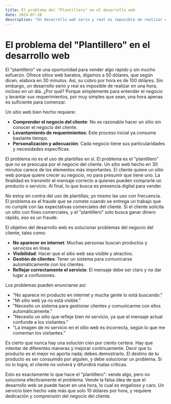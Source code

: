 ```yaml
---
title: El problema del "Plantillero" en el desarrollo web
date: 2024-07-20
description: "Un desarrollo web serio y real es imposible de realizar en una hora, incluso en un día. ¿Por qué? Porque simplemente para entender el negocio y levantar sus requerimientos, por muy simples que sean, una hora apenas es suficiente para comenzar."
---
```

# El problema del "Plantillero" en el desarrollo web

El "plantillero" ve una oportunidad para vender algo rápido y sin mucho esfuerzo. Ofrece sitios web baratos, digamos a 50 dólares, que según dicen, elabora en 30 minutos. Así, su cobro por hora es de 100 dólares. Sin embargo, un desarrollo serio y real es imposible de realizar en una hora, incluso en un día. ¿Por qué? Porque simplemente para entender el negocio y levantar sus requerimientos, por muy simples que sean, una hora apenas es suficiente para comenzar.

Un sitio web bien hecho requiere:

- **Comprender el negocio del cliente**: No es razonable hacer un sitio sin conocer el negocio del cliente.
- **Levantamiento de requerimientos**: Este proceso inicial ya consume bastante tiempo.
- **Personalización y adecuación**: Cada negocio tiene sus particularidades y necesidades específicas.

El problema no es el uso de plantillas en sí. El problema es el "plantillero" que no se preocupa por el negocio del cliente. Un sitio web hecho en 30 minutos carece de los elementos más importantes. El cliente quiere un sitio web porque quiere crecer su negocio, no para presumir que tiene uno. La finalidad es transmitir el mensaje correcto a quienes pueden comprarle un producto o servicio. Al final, lo que busca es presencia digital para vender.

No estoy en contra del uso de plantillas; yo mismo las uso con frecuencia. El problema es el fraude que se comete cuando se entrega un trabajo que no cumple con las expectativas comerciales del cliente. Si el cliente solicita un sitio con fines comerciales, y el "plantillero" solo busca ganar dinero rápido, eso es un fraude.

El objetivo del desarrollo web es solucionar problemas del negocio del cliente, tales como:

- **No aparecer en internet**: Muchas personas buscan productos y servicios en línea.
- **Visibilidad**: Hacer que el sitio web sea visible y atractivo.
- **Gestión de clientes**: Tener un sistema para comunicarse automáticamente con los clientes.
- **Reflejar correctamente el servicio**: El mensaje debe ser claro y no dar lugar a confusiones.

Los problemas pueden enunciarse así:
- "No aparece mi producto en internet y mucha gente lo está buscando."
- "Mi sitio web ya no está visible."
- "Necesito un sistema para gestionar clientes y comunicarme con ellos automáticamente."
- "Necesito un sitio que refleje bien mi servicio, ya que el mensaje actual confunde a los visitantes."
- "La imagen de mi servicio en el sitio web es incorrecta, según lo que me comentan los visitantes."

Es cierto que nunca hay una solución cien por ciento certera. Hay que intentar de diferentes maneras y mejorar continuamente. Decir que tu producto es el mejor no aporta nada; debes demostrarlo. El destino de tu producto es ser consumido por alguien, y debe solucionar un problema. Si no lo logra, el cliente no volverá y difundirá malas críticas.

Esto es exactamente lo que hace el "plantillero": vende algo, pero no soluciona efectivamente el problema. Vende la falsa idea de que el desarrollo web se puede hacer en una hora, lo cual es engañoso y caro. Un servicio bien hecho vale más que solo 10 dólares por hora, y requiere dedicación y comprensión del negocio del cliente.
